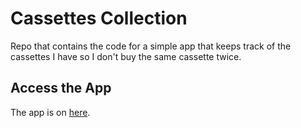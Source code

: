 # Cassettes Collection

Repo that contains the code for a simple app that keeps track of the cassettes I have so I don't buy the same cassette twice.

## Access the App

The app is on [here](https://ahmad-zurih.github.io/records_collections/).


